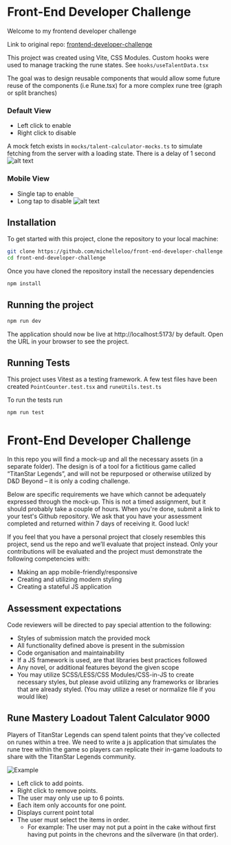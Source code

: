 # Front-End Developer Challenge 
Welcome to my frontend developer challenge

Link to original repo: [frontend-developer-challenge](https://github.com/DnDBeyond/front-end-developer-challenge)

This project was created using Vite, CSS Modules.
Custom hooks were used to manage tracking the rune states. See  `hooks/useTalentData.tsx`

The goal was to design reusable components that would allow some future reuse of the components (i.e Rune.tsx) for a more complex rune tree (graph or split branches)


### Default View 
* Left click to enable
* Right click to disable

A mock fetch exists in `mocks/talent-calculator-mocks.ts` to simulate fetching from the server with a loading state. There is a delay of 1 second
![alt text](<assets/Screen Recording 2024-12-08 at 11.56.39 AM.gif>)

### Mobile View 
* Single tap to enable
* Long tap to disable
![alt text](<assets/Screen Recording 2024-12-08 at 12.07.06 PM.gif>)


## Installation

To get started with this project, clone the repository to your local machine:

```bash
git clone https://github.com/michelleloo/front-end-developer-challenge.git
cd front-end-developer-challenge
```
Once you have cloned the repository install the necessary dependencies 

```bash
npm install
```
## Running the project
```bash
npm run dev
```
The application should now be live at http://localhost:5173/ by default. Open the URL in your browser to see the project.

## Running Tests
This project uses Vitest as a testing framework. A few test files have been created 
`PointCounter.test.tsx` and
`runeUtils.test.ts`

To run the tests run 
```bash
npm run test
```
# Front-End Developer Challenge
In this repo you will find a mock-up and all the necessary assets (in a separate folder). The design is of a tool for a fictitious game called “TitanStar Legends”, and will not be repurposed or otherwise utilized by D&D Beyond – it is only a coding challenge.


Below are specific requirements we have which cannot be adequately expressed through the mock-up. This is not a timed assignment, but it should probably take a couple of hours. When you're done, submit a link to your test's Github repository. We ask that you have your assessment completed and returned within 7 days of receiving it. Good luck!

If you feel that you have a personal project that closely resembles this project, send us the repo and we’ll evaluate that project instead. Only your contributions will be evaluated and the project must demonstrate the following competencies with:
- Making an app mobile-friendly/responsive
- Creating and utilizing modern styling
- Creating a stateful JS application

## Assessment expectations

Code reviewers will be directed to pay special attention to the following:

- Styles of submission match the provided mock
- All functionality defined above is present in the submission
- Code organisation and maintainability
- If a JS framework is used, are that libraries best practices followed
- Any novel, or additional features beyond the given scope
- You may utilize SCSS/LESS/CSS Modules/CSS-in-JS to create necessary styles, but please avoid utilizing any frameworks or libraries that are already styled. (You may utilize a reset or normalize file if you would like)

## Rune Mastery Loadout Talent Calculator 9000
Players of TitanStar Legends can spend talent points that they’ve collected on runes within a tree. We need to write a js application that simulates the rune tree within the game so players can replicate their in-game loadouts to share with the TitanStar Legends community.

![Example](assets/example.png)

- Left click to add points.
- Right click to remove points.
- The user may only use up to 6 points.
- Each item only accounts for one point.
- Displays current point total
- The user must select the items in order.
    - For example: The user may not put a point in the cake without first having put points in the chevrons and the silverware (in that order).
